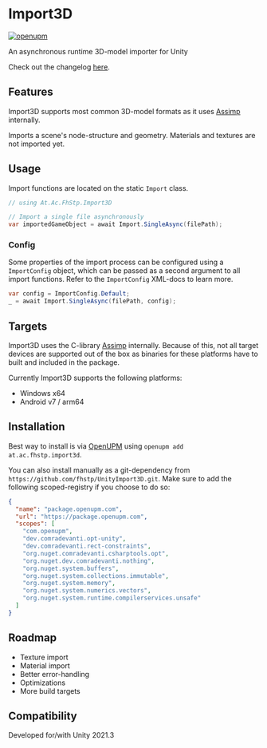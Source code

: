 # Import3D

[![openupm](https://img.shields.io/npm/v/at.ac.fhstp.import3d?label=openupm&registry_uri=https://package.openupm.com)](https://openupm.com/packages/at.ac.fhstp.import3d/)

An asynchronous runtime 3D-model importer for Unity

Check out the changelog [here](./CHANGELOG.md).

## Features

Import3D supports most common 3D-model formats
as it uses [Assimp](https://github.com/assimp/assimp)
internally.

Imports a scene's node-structure and geometry.
Materials and textures are not imported yet.

## Usage

Import functions are located on the static `Import` class.

```csharp
// using At.Ac.FhStp.Import3D

// Import a single file asynchronously
var importedGameObject = await Import.SingleAsync(filePath);
```

### Config

Some properties of the import process can be configured using
a `ImportConfig` object, which can be passed as a second argument
to all import functions. Refer to the `ImportConfig` XML-docs to
learn more.

```csharp
var config = ImportConfig.Default;
_ = await Import.SingleAsync(filePath, config);
```

## Targets

Import3D uses the C-library [Assimp](https://github.com/assimp/assimp)
internally. Because of this, not all target devices are supported
out of the box as binaries for these platforms have to built and included
in the package.

Currently Import3D supports the following platforms:

- Windows x64
- Android v7 / arm64

## Installation

Best way to install is via [OpenUPM](https://openupm.com/)
using `openupm add at.ac.fhstp.import3d`.

You can also install manually as a git-dependency from
`https://github.com/fhstp/UnityImport3D.git`. Make sure to add
the following scoped-registry if you choose to do so:

```json
{
  "name": "package.openupm.com",
  "url": "https://package.openupm.com",
  "scopes": [
    "com.openupm",
    "dev.comradevanti.opt-unity",
    "dev.comradevanti.rect-constraints",
    "org.nuget.comradevanti.csharptools.opt",
    "org.nuget.dev.comradevanti.nothing",
    "org.nuget.system.buffers",
    "org.nuget.system.collections.immutable",
    "org.nuget.system.memory",
    "org.nuget.system.numerics.vectors",
    "org.nuget.system.runtime.compilerservices.unsafe"
  ]
}
```

## Roadmap

- Texture import
- Material import
- Better error-handling
- Optimizations
- More build targets

## Compatibility

Developed for/with Unity 2021.3